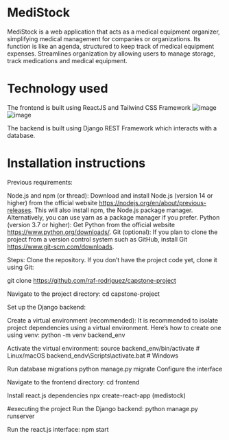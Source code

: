 # MediStock

MediStock is a web application that acts as a medical equipment organizer, simplifying medical management for companies or organizations. 
Its function is like an agenda, structured to keep track of medical equipment expenses. Streamlines organization by allowing users to manage 
storage, track medications and medical equipment.

# Technology used

The frontend is built using ReactJS and Tailwind CSS Framework
![image](https://github.com/user-attachments/assets/7e087125-222f-4452-912b-1b3dad01b42a)
![image](https://github.com/user-attachments/assets/a51c89dc-d70d-48c5-94db-949f380c0d1d)



The backend is built using Django REST Framework which interacts with a database.

# Installation instructions

Previous requirements:

Node.js and npm (or thread): Download and install Node.js (version 14 or higher) from the official website https://nodejs.org/en/about/previous-releases. This will also install npm, the Node.js package manager. Alternatively, you can use yarn as a package manager if you prefer.
Python (version 3.7 or higher): Get Python from the official website https://www.python.org/downloads/.
Git (optional): If you plan to clone the project from a version control system such as GitHub, install Git https://www.git-scm.com/downloads.

Steps:
Clone the repository. If you don’t have the project code yet, clone it using Git:

git clone https://github.com/raf-rodriguez/capstone-project

Navigate to the project directory: cd capstone-project

Set up the Django backend:

Create a virtual environment (recommended): It is recommended to isolate project dependencies using a virtual environment. Here’s how to create one using venv:
python -m venv backend_env

Activate the virtual environment: source backend_env/bin/activate # Linux/macOS backend_endv\Scripts\activate.bat # Windows

Run database migrations python manage.py migrate
Configure the interface

Navigate to the frontend directory: cd frontend

Install react.js dependencies npx create-react-app (medistock)

#executing the project
Run the Django backend: python manage.py runserver

Run the react.js interface: npm start
